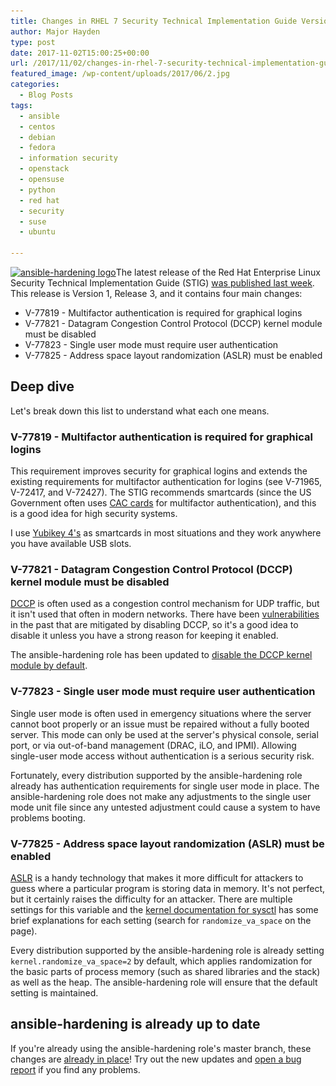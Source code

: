 ```yaml
---
title: Changes in RHEL 7 Security Technical Implementation Guide Version 1, Release 3
author: Major Hayden
type: post
date: 2017-11-02T15:00:25+00:00
url: /2017/11/02/changes-in-rhel-7-security-technical-implementation-guide-version-1-release-3/
featured_image: /wp-content/uploads/2017/06/2.jpg
categories:
  - Blog Posts
tags:
  - ansible
  - centos
  - debian
  - fedora
  - information security
  - openstack
  - opensuse
  - python
  - red hat
  - security
  - suse
  - ubuntu

---
```

[<img src="/wp-content/uploads/2017/06/2-300x91.jpg" alt="ansible-hardening logo" width="300" height="91" class="alignright size-medium wp-image-6744" srcset="/wp-content/uploads/2017/06/2-300x91.jpg 300w, /wp-content/uploads/2017/06/2-768x233.jpg 768w, /wp-content/uploads/2017/06/2-1024x311.jpg 1024w" sizes="(max-width: 300px) 100vw, 300px" />][1]The latest release of the Red Hat Enterprise Linux Security Technical Implementation Guide (STIG) [was published last week][2]. This release is Version 1, Release 3, and it contains four main changes:

  * V-77819 - Multifactor authentication is required for graphical logins
  * V-77821 - Datagram Congestion Control Protocol (DCCP) kernel module must be disabled
  * V-77823 - Single user mode must require user authentication
  * V-77825 - Address space layout randomization (ASLR) must be enabled

## Deep dive

Let's break down this list to understand what each one means.

### V-77819 - Multifactor authentication is required for graphical logins

This requirement improves security for graphical logins and extends the existing requirements for multifactor authentication for logins (see V-71965, V-72417, and V-72427). The STIG recommends smartcards (since the US Government often uses [CAC cards][3] for multifactor authentication), and this is a good idea for high security systems.

I use [Yubikey 4's][4] as smartcards in most situations and they work anywhere you have available USB slots.

### V-77821 - Datagram Congestion Control Protocol (DCCP) kernel module must be disabled

[DCCP][5] is often used as a congestion control mechanism for UDP traffic, but it isn't used that often in modern networks. There have been [vulnerabilities][6] in the past that are mitigated by disabling DCCP, so it's a good idea to disable it unless you have a strong reason for keeping it enabled.

The ansible-hardening role has been updated to [disable the DCCP kernel module by default][7].

### V-77823 - Single user mode must require user authentication

Single user mode is often used in emergency situations where the server cannot boot properly or an issue must be repaired without a fully booted server. This mode can only be used at the server's physical console, serial port, or via out-of-band management (DRAC, iLO, and IPMI). Allowing single-user mode access without authentication is a serious security risk.

Fortunately, every distribution supported by the ansible-hardening role already has authentication requirements for single user mode in place. The ansible-hardening role does not make any adjustments to the single user mode unit file since any untested adjustment could cause a system to have problems booting.

### V-77825 - Address space layout randomization (ASLR) must be enabled

[ASLR][8] is a handy technology that makes it more difficult for attackers to guess where a particular program is storing data in memory. It's not perfect, but it certainly raises the difficulty for an attacker. There are multiple settings for this variable and the [kernel documentation for sysctl][9] has some brief explanations for each setting (search for `randomize_va_space` on the page).

Every distribution supported by the ansible-hardening role is already setting `kernel.randomize_va_space=2` by default, which applies randomization for the basic parts of process memory (such as shared libraries and the stack) as well as the heap. The ansible-hardening role will ensure that the default setting is maintained.

## ansible-hardening is already up to date

If you're already using the ansible-hardening role's master branch, these changes are [already in place][10]! Try out the new updates and [open a bug report][11] if you find any problems.

 [1]: /wp-content/uploads/2017/06/2.jpg
 [2]: https://iase.disa.mil/stigs/os/unix-linux/Pages/index.aspx
 [3]: https://en.wikipedia.org/wiki/Common_Access_Card
 [4]: https://www.yubico.com/products/yubikey-hardware/yubikey4/
 [5]: https://en.wikipedia.org/wiki/Datagram_Congestion_Control_Protocol
 [6]: https://threatpost.com/impact-of-new-linux-kernel-dccp-vulnerability-limited/123863/
 [7]: https://docs.openstack.org/ansible-hardening/latest/rhel7/domains/kernel.html#v-77821
 [8]: https://en.wikipedia.org/wiki/Address_space_layout_randomization
 [9]: https://www.kernel.org/doc/Documentation/sysctl/kernel.txt
 [10]: https://github.com/openstack/ansible-hardening/commit/782bb48c14c03aedaefcaf421fd5935ef5f561b8
 [11]: https://bugs.launchpad.net/openstack-ansible/+filebug
